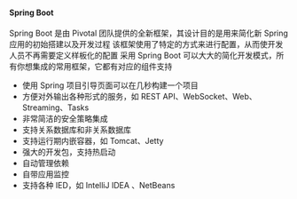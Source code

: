 #### Spring Boot
Spring Boot 是由 Pivotal 团队提供的全新框架，其设计目的是用来简化新 Spring 应用的初始搭建以及开发过程
该框架使用了特定的方式来进行配置，从而使开发人员不再需要定义样板化的配置
采用 Spring Boot 可以大大的简化开发模式，所有你想集成的常用框架，它都有对应的组件支持

- 使用 Spring 项目引导页面可以在几秒构建一个项目
- 方便对外输出各种形式的服务，如 REST API、WebSocket、Web、Streaming、Tasks
- 非常简洁的安全策略集成
- 支持关系数据库和非关系数据库
- 支持运行期内嵌容器，如 Tomcat、Jetty
- 强大的开发包，支持热启动
- 自动管理依赖
- 自带应用监控
- 支持各种 IED，如 IntelliJ IDEA 、NetBeans
